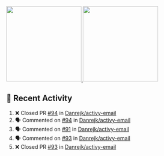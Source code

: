 <a href="https://github.com/anuraghazra/github-readme-stats">
  <img height=200 src="https://readme-stats-danrejk.vercel.app/api?username=Danrejk&theme=github_dark&border_color=3d444d&count_private=true" />
</a>
<a href="https://github.com/anuraghazra/github-readme-stats">
  <img height=200 src="https://readme-stats-danrejk.vercel.app/api/top-langs/?username=Danrejk&layout=donut&theme=github_dark&border_color=3d444d&count_private=true" />
</a>

## 🚀 Recent Activity  
<!--START_SECTION:activity-->
1. ❌ Closed PR [#94](https://github.com/Danrejk/activy-email/pull/94) in [Danrejk/activy-email](https://github.com/Danrejk/activy-email)
2. 🗣 Commented on [#94](https://github.com/Danrejk/activy-email/pull/94#issuecomment-2822537828) in [Danrejk/activy-email](https://github.com/Danrejk/activy-email)
3. 🗣 Commented on [#91](https://github.com/Danrejk/activy-email/pull/91#issuecomment-2822528470) in [Danrejk/activy-email](https://github.com/Danrejk/activy-email)
4. 🗣 Commented on [#93](https://github.com/Danrejk/activy-email/pull/93#issuecomment-2822079561) in [Danrejk/activy-email](https://github.com/Danrejk/activy-email)
5. ❌ Closed PR [#93](https://github.com/Danrejk/activy-email/pull/93) in [Danrejk/activy-email](https://github.com/Danrejk/activy-email)
<!--END_SECTION:activity-->
